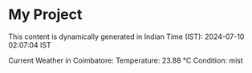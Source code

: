 # My Project

This content is dynamically generated in Indian Time (IST): 2024-07-10 02:07:04 IST


Current Weather in Coimbatore:
Temperature: 23.88 °C
Condition: mist
